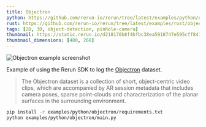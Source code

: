 ```yaml
---
title: Objectron
python: https://github.com/rerun-io/rerun/tree/latest/examples/python/objectron/main.py
rust: https://github.com/rerun-io/rerun/tree/latest/examples/rust/objectron/src/main.rs
tags: [2D, 3D, object-detection, pinhole-camera]
thumbnail: https://static.rerun.io/d218170b8f4bfbc38ea5918747e595cff841029e_objectron_480w.png
thumbnail_dimensions: [480, 268]
---
```


<picture>
  <source media="(max-width: 480px)" srcset="https://static.rerun.io/d218170b8f4bfbc38ea5918747e595cff841029e_objectron_480w.png">
  <source media="(max-width: 768px)" srcset="https://static.rerun.io/9a55fb96ef37bbecd2267a452cbebd85ca44d929_objectron_768w.png">
  <source media="(max-width: 1024px)" srcset="https://static.rerun.io/cc35c9685950c8201408a6588eac751df1de2d05_objectron_1024w.png">
  <source media="(max-width: 1200px)" srcset="https://static.rerun.io/70ebd9b005d5ede8fa70ddab2d0b9d0c28c103ea_objectron_1200w.png">
  <img src="https://static.rerun.io/8ea3a37e6b4af2e06f8e2ea5e70c1951af67fea8_objectron_full.png" alt="Objectron example screenshot">
</picture>

Example of using the Rerun SDK to log the [Objectron](https://github.com/google-research-datasets/Objectron) dataset.

> The Objectron dataset is a collection of short, object-centric video clips, which are accompanied by AR session metadata that includes camera poses, sparse point-clouds and characterization of the planar surfaces in the surrounding environment.

```bash
pip install -r examples/python/objectron/requirements.txt
python examples/python/objectron/main.py
```
